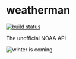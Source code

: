weatherman
==========

[![build status](https://travis-ci.org/mxabierto/weatherman.svg?branch=master)](https://travis-ci.org/mxabierto/weatherman)

The unofficial NOAA API

![winter is coming](https://raw.githubusercontent.com/mxabierto/weatherman/master/cover.jpg)

